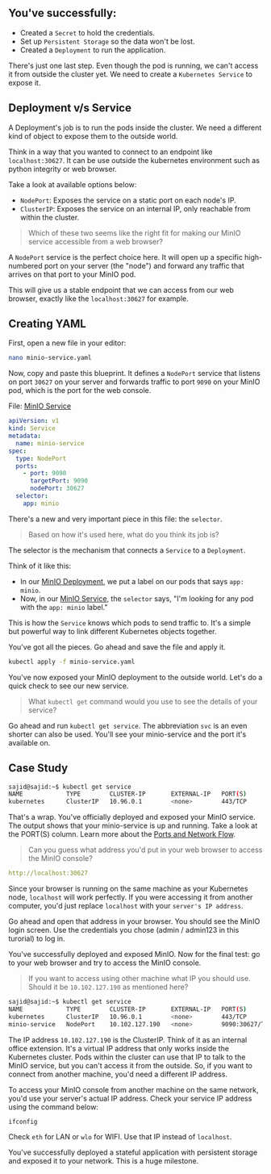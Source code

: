 ## You've successfully:
* Created a `Secret` to hold the credentials.
* Set up `Persistent Storage` so the data won't be lost.
* Created a `Deployment` to run the application.

There's just one last step. Even though the pod is running, we can't access it from outside the cluster yet. We need to create a `Kubernetes Service` to expose it.

## Deployment v/s Service 
A Deployment's job is to run the pods inside the cluster. We need a different kind of object to expose them to the outside world.

Think in a way that you wanted to connect to an endpoint like `localhost:30627`. It can be use outside the kubernetes environment such as python integrity or web browser. 

Take a look at available options below:
* `NodePort`: Exposes the service on a static port on each node's IP.
* `ClusterIP`: Exposes the service on an internal IP, only reachable from within the cluster.

> Which of these two seems like the right fit for making our MinIO service accessible from a web browser?

A `NodePort` service is the perfect choice here. It will open up a specific high-numbered port on your server (the "node") and forward any traffic that arrives on that port to your MinIO pod.

This will give us a stable endpoint that we can access from our web browser, exactly like the `localhost:30627` for example.

## Creating YAML 
First, open a new file in your editor:
```bash
nano minio-service.yaml
```

Now, copy and paste this blueprint. It defines a `NodePort` service that listens on port `30627` on your server and forwards traffic to port `9090` on your MinIO pod, which is the port for the web console.

File: [MinIO Service](../config/minio-service.yaml)
```yaml
apiVersion: v1
kind: Service
metadata:
  name: minio-service
spec:
  type: NodePort
  ports:
    - port: 9090
      targetPort: 9090
      nodePort: 30627
  selector:
    app: minio
```

There's a new and very important piece in this file: the `selector`.

> Based on how it's used here, what do you think its job is?

The selector is the mechanism that connects a `Service` to a `Deployment`.

Think of it like this:
* In our [MinIO Deployment](../config/minio-dep.yaml), we put a label on our pods that says `app: minio`.
* Now, in our [MinIO Service](../config/minio-service.yaml), the `selector` says, "I'm looking for any pod with the `app: minio` label."

This is how the `Service` knows which pods to send traffic to. It's a simple but powerful way to link different Kubernetes objects together.

You've got all the pieces. Go ahead and save the file and apply it.

```bash
kubectl apply -f minio-service.yaml 
```

You've now exposed your MinIO deployment to the outside world. Let's do a quick check to see our new service. 

> What `kubectl get` command would you use to see the details of your service?

Go ahead and run `kubectl get service`. The abbreviation `svc` is an even shorter can also be used. You'll see your minio-service and the port it's available on.

## Case Study
```bash
sajid@sajid:~$ kubectl get service 
NAME            TYPE        CLUSTER-IP       EXTERNAL-IP   PORT(S)          AGE 
kubernetes      ClusterIP   10.96.0.1        <none>        443/TCP          2d20h minio-service   NodePort    10.102.127.190   <none>        9090:30627/TCP   98s
```

That's a wrap. You've officially deployed and exposed your MinIO service. The output shows that your minio-service is up and running. Take a look at the PORT(S) column. Learn more about the [Ports and Network Flow](../utils/learn_ports.md). 

> Can you guess what address you'd put in your web browser to access the MinIO console?

```yaml
http://localhost:30627
```

Since your browser is running on the same machine as your Kubernetes node, `localhost` will work perfectly. If you were accessing it from another computer, you'd just replace `localhost` with your `server's IP address`.

Go ahead and open that address in your browser. You should see the MinIO login screen. Use the credentials you chose (admin / admin123 in this turorial) to log in.

You've successfully deployed and exposed MinIO. Now for the final test: go to your web browser and try to access the MinIO console.

> If you want to access using other machine what IP you should use. Should it be `10.102.127.190` as mentioned here? 
```bash
sajid@sajid:~$ kubectl get service 
NAME            TYPE        CLUSTER-IP       EXTERNAL-IP   PORT(S)          AGE 
kubernetes      ClusterIP   10.96.0.1        <none>        443/TCP          2d20h 
minio-service   NodePort    10.102.127.190   <none>        9090:30627/TCP   98s
```

The IP address `10.102.127.190` is the ClusterIP. Think of it as an internal office extension. It's a virtual IP address that only works inside the Kubernetes cluster. Pods within the cluster can use that IP to talk to the MinIO service, but you can't access it from the outside. So, if you want to connect from another machine, you'd need a different IP address.

To access your MinIO console from another machine on the same network, you'd use your server's actual IP address. Check your service IP address using the command below: 
```bash
ifconfig
```
Check `eth` for LAN or `wlo` for WIFI. Use that IP instead of `localhost`. 

You've successfully deployed a stateful application with persistent storage and exposed it to your network. This is a huge milestone.